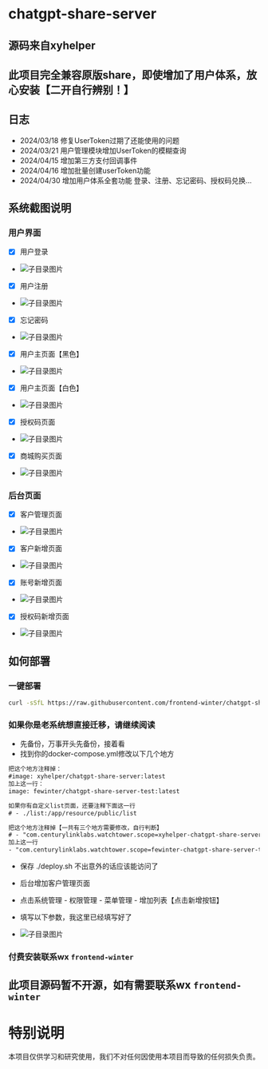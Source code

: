 # chatgpt-share-server

## 源码来自xyhelper

## 此项目完全兼容原版share，即使增加了用户体系，放心安装【二开自行辨别！】

## 日志
- 2024/03/18 修复UserToken过期了还能使用的问题
- 2024/03/21 用户管理模块增加UserToken的模糊查询
- 2024/04/15 增加第三方支付回调事件
- 2024/04/16 增加批量创建userToken功能
- 2024/04/30 增加用户体系全套功能 登录、注册、忘记密码、授权码兑换...

## 系统截图说明
### 用户界面
- [x] 用户登录
- ![子目录图片](./images/img.png)
- [x] 用户注册
- ![子目录图片](./images/img_1.png)
- [x] 忘记密码
- ![子目录图片](./images/img_2.png)
- [x] 用户主页面【黑色】
- ![子目录图片](./images/img_3.png)
- [x] 用户主页面【白色】
- ![子目录图片](./images/img_4.png)
- [x] 授权码页面
- ![子目录图片](./images/img_5.png)
- [x] 商城购买页面
- ![子目录图片](./images/img_6.png)

### 后台页面
- [x] 客户管理页面
- ![子目录图片](./images/img_7.png)
- [x] 客户新增页面
- ![子目录图片](./images/img_8.png)
- [x] 账号新增页面
- ![子目录图片](./images/img_9.png)
- [x] 授权码新增页面
- ![子目录图片](./images/img_10.png)


## 如何部署

### 一键部署
```bash
curl -sSfL https://raw.githubusercontent.com/frontend-winter/chatgpt-share-server/deploy/quick-install.sh | bash
```

### 如果你是老系统想直接迁移，请继续阅读
- 先备份，万事开头先备份，接着看
- 找到你的docker-compose.yml修改以下几个地方
```html
把这个地方注释掉：
#image: xyhelper/chatgpt-share-server:latest
加上这一行：
image: fewinter/chatgpt-share-server-test:latest

如果你有自定义list页面，还要注释下面这一行
# - ./list:/app/resource/public/list

把这个地方注释掉【一共有三个地方需要修改，自行判断】
# - "com.centurylinklabs.watchtower.scope=xyhelper-chatgpt-share-server"
加上这一行
- "com.centurylinklabs.watchtower.scope=fewinter-chatgpt-share-server-test"
```
- 保存 ./deploy.sh 不出意外的话应该能访问了

- 后台增加客户管理页面
- 点击系统管理 - 权限管理 - 菜单管理 - 增加列表【点击新增按钮】
- 填写以下参数，我这里已经填写好了
- ![子目录图片](./images/img_10.png)

### 付费安装联系wx `frontend-winter`

## 此项目源码暂不开源，如有需要联系wx `frontend-winter`

# 特别说明

本项目仅供学习和研究使用，我们不对任何因使用本项目而导致的任何损失负责。
